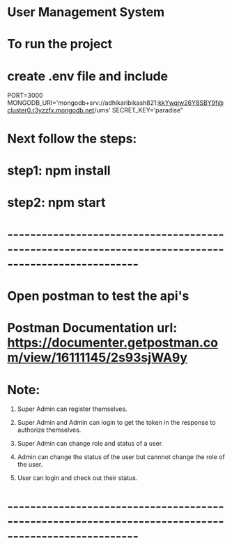 # User Management System

# To run the project 

# create .env file and include 

PORT=3000
MONGODB_URI='mongodb+srv://adhikaribikash821:kkYwqjw26Y8SBY9f@cluster0.r3yzzfx.mongodb.net/ums'
SECRET_KEY='paradise"

# Next follow the steps:

# step1: npm install

# step2: npm start

# --------------------------------------------------------------------------------------------------- #

# Open postman to test the api's

# Postman Documentation url: https://documenter.getpostman.com/view/16111145/2s93sjWA9y

# Note: 

1. Super Admin can register themselves.

2. Super Admin and Admin can login to get the token in the response to authorize themselves.

3. Super Admin can change role and status of a user.

4. Admin can change the status of the user but cannnot change the role of the user.

5. User can login and check out their status.

# --------------------------------------------------------------------------------------------------- #